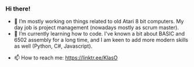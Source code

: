 ### Hi there! 

- 🔭 I’m mostly working on things related to old Atari 8 bit computers. My day job is project management (nowadays mostly as scrum master).
- 🌱 I’m currently learning how to code. I've known a bit about BASIC and 6502 assembly for a long time, and I am keen to add more modern skills as well (Python, C#, Javascript).
<!-- - 👯 I’m looking to collaborate on ... -->
<!-- - 🤔 I’m looking for help with  -->
<!-- - 💬 Ask me about ... -->
- 📫 How to reach me: https://linktr.ee/KlasO
<!-- - 😄 Pronouns: he/him -->
<!-- - ⚡ Fun fact: ... -->